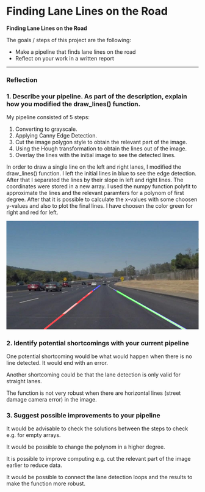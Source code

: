 # **Finding Lane Lines on the Road** 

**Finding Lane Lines on the Road**

The goals / steps of this project are the following:
* Make a pipeline that finds lane lines on the road
* Reflect on your work in a written report


[//]: # (Image References)

[image1]: ./test_images_output/solidWhiteCurve.jpg "test image"

---

### Reflection

### 1. Describe your pipeline. As part of the description, explain how you modified the draw_lines() function.

My pipeline consisted of 5 steps:

1) Converting to grayscale.
2) Applying Canny Edge Detection.
3) Cut the image polygon style to obtain the relevant part of the image.
4) Using the Hough transformation to obtain the lines out of the image. 
5) Overlay the lines with the initial image to see the detected lines.

In order to draw a single line on the left and right lanes, I modified the draw_lines() function.
I left the initial lines in blue to see the edge detection.
After that I separated the lines by their slope in left and right lines. The coordinates were stored in a new array.
I used the numpy function polyfit to approximate the lines and the relevant paramters for a polynom of first degree.
After that it is possible to calculate the x-values with some choosen y-values and also to plot the final lines.
I have choosen the color green for right and red for left.

![alt text][image1]

### 2. Identify potential shortcomings with your current pipeline

One potential shortcoming would be what would happen when there is no line detected. It would end with an error.

Another shortcoming could be that the lane detection is only valid for straight lanes.

The function is not very robust when there are horizontal lines (street damage camera error) in the image.

### 3. Suggest possible improvements to your pipeline

It would be advisable to check the solutions between the steps to check e.g. for empty arrays.

It would be possible to change the polynom in a higher degree.

It is possible to improve computing e.g. cut the relevant part of the image earlier to reduce data.

It would be possible to connect the lane detection loops and the results to make the function more robust.

